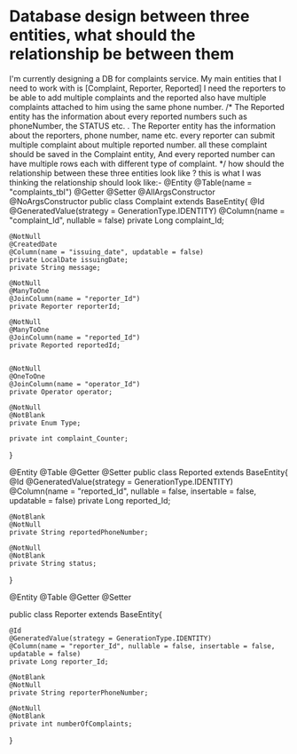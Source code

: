
# Database design between three entities, what should the relationship be between them

I'm currently designing a DB for complaints service.
My main entities that I need to work with is [Complaint, Reporter, Reported]
I need the reporters to be able to add multiple complaints and the reported also have multiple complaints attached to him using the same phone number.
/*
The Reported entity has the information about every reported numbers such as phoneNumber, the STATUS etc. .
The Reporter entity has the information about the reporters, phone number, name etc. every reporter can submit multiple complaint about multiple reported number. all these complaint should be saved in the Complaint entity, And every reported number can have multiple rows each with different type of complaint.
*/
how should the relationship between these three entities look like ?
this is what I was thinking the relationship should look like:-
@Entity
@Table(name = "complaints_tbl")
@Getter
@Setter
@AllArgsConstructor
@NoArgsConstructor
public class Complaint extends BaseEntity{
    @Id
    @GeneratedValue(strategy = GenerationType.IDENTITY)
    @Column(name = "complaint_Id", nullable = false)
    private Long complaint_Id;

    @NotNull
    @CreatedDate
    @Column(name = "issuing_date", updatable = false)
    private LocalDate issuingDate;
    private String message;

    @NotNull
    @ManyToOne
    @JoinColumn(name = "reporter_Id")
    private Reporter reporterId;

    @NotNull
    @ManyToOne
    @JoinColumn(name = "reported_Id")
    private Reported reportedId;


    @NotNull
    @OneToOne
    @JoinColumn(name = "operator_Id")
    private Operator operator;

    @NotNull
    @NotBlank
    private Enum Type;

    private int complaint_Counter;
}



@Entity
@Table
@Getter
@Setter
public class Reported extends BaseEntity{
    @Id
    @GeneratedValue(strategy = GenerationType.IDENTITY)
    @Column(name = "reported_Id",  nullable = false, insertable = false, updatable = false)
    private Long reported_Id;

    @NotBlank
    @NotNull
    private String reportedPhoneNumber;

    @NotNull
    @NotBlank
    private String status;
}


@Entity
@Table
@Getter
@Setter

public class Reporter extends BaseEntity{

    @Id
    @GeneratedValue(strategy = GenerationType.IDENTITY)
    @Column(name = "reporter_Id", nullable = false, insertable = false, updatable = false)
    private Long reporter_Id;

    @NotBlank
    @NotNull
    private String reporterPhoneNumber;

    @NotNull
    @NotBlank
    private int numberOfComplaints;
}


        
